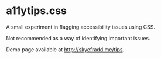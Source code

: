 # a11ytips.css

A small experiment in flagging accessibility issues using CSS.

Not recommended as a way of identifying important issues.

Demo page available at http://skyefradd.me/tips.

